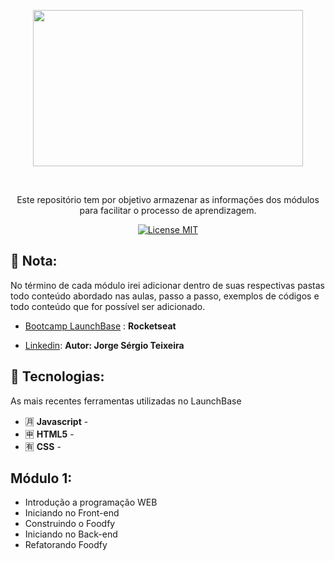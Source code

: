  <p align="center">
    <img width="432" height="250" src="https://camo.githubusercontent.com/3841f3ff8a89177dd92d4e29f75fbf9590a1a043/68747470733a2f2f726f636b6574736561742d63646e2e73332d73612d656173742d312e616d617a6f6e6177732e636f6d2f626f6f7463616d702d6c61756e6368626173652e706e67">
  </p>
<br> 

<p align="center">Este repositório tem por objetivo armazenar as informações dos módulos para facilitar o processo de aprendizagem.</p> 

<p align="center"> 
  <a href="https://opensource.org/licenses/MIT"> 
    <img src="https://img.shields.io/badge/License-MIT-blue.svg" alt="License MIT"> 
  </a> 
</p>  

## 📝 Nota:
No término de cada módulo irei adicionar dentro de suas respectivas pastas todo conteúdo abordado nas aulas, passo a passo, exemplos de códigos e todo conteúdo que for possível ser adicionado.

- [Bootcamp LaunchBase](https://rocketseat.com.br/) : **Rocketseat**

- [Linkedin](https://www.linkedin.com/in/jorgestjr/): **Autor: Jorge Sérgio Teixeira**

## :floppy_disk: Tecnologias: 
[//]: # (Add the features of your project here:) 
As mais recentes ferramentas utilizadas no LaunchBase 

- :u6708: **Javascript** - 
- :u7533: **HTML5** - 
- :u6709: **CSS** - 

## Módulo 1:
- Introdução a programação WEB
- Iniciando no Front-end
- Construindo o Foodfy
- Iniciando no Back-end
- Refatorando Foodfy
